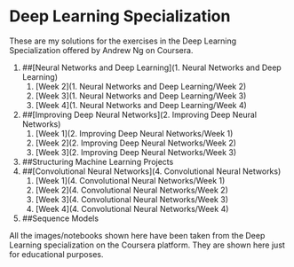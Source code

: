 # Deep Learning Specialization

These are my solutions for the exercises in the Deep Learning Specialization offered by Andrew Ng on Coursera. 

1. ##[Neural Networks and Deep Learning](1. Neural Networks and Deep Learning)
	1. [Week 2](1. Neural Networks and Deep Learning/Week 2)
	2. [Week 3](1. Neural Networks and Deep Learning/Week 3)
	3. [Week 4](1. Neural Networks and Deep Learning/Week 4)
2. ##[Improving Deep Neural Networks](2. Improving Deep Neural Networks)
	1. [Week 1](2. Improving Deep Neural Networks/Week 1)
	2. [Week 2](2. Improving Deep Neural Networks/Week 2)
	3. [Week 3](2. Improving Deep Neural Networks/Week 3)
3. ##Structuring Machine Learning Projects
4. ##[Convolutional Neural Networks](4. Convolutional Neural Networks)
	1. [Week 1](4. Convolutional Neural Networks/Week 1)
	2. [Week 2](4. Convolutional Neural Networks/Week 2)
	3. [Week 3](4. Convolutional Neural Networks/Week 3)
	4. [Week 4](4. Convolutional Neural Networks/Week 4)
5. ##Sequence Models



All the images/notebooks shown here have been taken from the Deep Learning specialization on the Coursera platform.
They are shown here just for educational purposes.